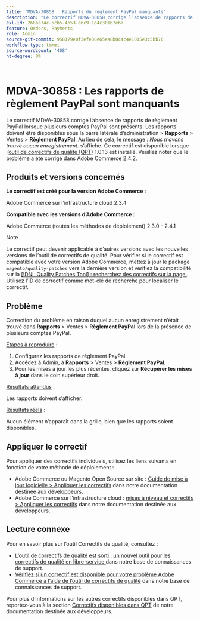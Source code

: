 ```yaml
---
title: 'MDVA-30858 : Rapports du règlement PayPal manquants'
description: "Le correctif MDVA-30858 corrige l’absence de rapports de règlement PayPal lorsque plusieurs comptes PayPal sont présents. Les rapports doivent être disponibles sous Admin sidebar &gt; **Reports** &gt; Sales &gt; **PayPal Agreement**. Au lieu de cela, le message : *Nous n'avons trouvé aucun enregistrement.* s’affiche. Ce correctif est disponible lorsque l’[outil de correctifs de qualité (QPT)](/help/announcements/adobe-commerce-announcements/magento-quality-patches-released-new-tool-to-self-serve-quality-patches.md) 1.0.13 est installé. Veuillez noter que le problème a été corrigé dans Adobe Commerce 2.4.2."
exl-id: 268aa74c-5cb5-4653-a6c9-1d4c30167e6a
feature: Orders, Payments
role: Admin
source-git-commit: 958179e0f3efe08e65ea8b0c4c4e1015e3c5bb76
workflow-type: tm+mt
source-wordcount: '408'
ht-degree: 0%

---
```


# MDVA-30858 : Les rapports de règlement PayPal sont manquants

Le correctif MDVA-30858 corrige l’absence de rapports de règlement PayPal lorsque plusieurs comptes PayPal sont présents. Les rapports doivent être disponibles sous la barre latérale d’administration > **Rapports** > Ventes > **Règlement PayPal**. Au lieu de cela, le message : *Nous n&#39;avons trouvé aucun enregistrement.* s’affiche. Ce correctif est disponible lorsque l’[outil de correctifs de qualité (QPT)](/help/announcements/adobe-commerce-announcements/magento-quality-patches-released-new-tool-to-self-serve-quality-patches.md) 1.0.13 est installé. Veuillez noter que le problème a été corrigé dans Adobe Commerce 2.4.2.

## Produits et versions concernés

**Le correctif est créé pour la version Adobe Commerce :**

Adobe Commerce sur l’infrastructure cloud 2.3.4

**Compatible avec les versions d’Adobe Commerce :**

Adobe Commerce (toutes les méthodes de déploiement) 2.3.0 - 2.4.1

>[!NOTE]
>
>Le correctif peut devenir applicable à d’autres versions avec les nouvelles versions de l’outil de correctifs de qualité. Pour vérifier si le correctif est compatible avec votre version Adobe Commerce, mettez à jour le package `magento/quality-patches` vers la dernière version et vérifiez la compatibilité sur la [[!DNL Quality Patches Tool] : recherchez des correctifs sur la page ](https://devdocs.magento.com/quality-patches/tool.html#patch-grid). Utilisez l’ID de correctif comme mot-clé de recherche pour localiser le correctif.

## Problème

Correction du problème en raison duquel aucun enregistrement n’était trouvé dans **Rapports** > Ventes > **Règlement PayPal** lors de la présence de plusieurs comptes PayPal.

<u>Étapes à reproduire</u> :

1. Configurez les rapports de règlement PayPal.
1. Accédez à Admin, à **Rapports** > Ventes > **Règlement PayPal**.
1. Pour les mises à jour les plus récentes, cliquez sur **Récupérer les mises à jour** dans le coin supérieur droit.

<u>Résultats attendus</u> :

Les rapports doivent s’afficher.

<u>Résultats réels</u> :

Aucun élément n’apparaît dans la grille, bien que les rapports soient disponibles.

## Appliquer le correctif

Pour appliquer des correctifs individuels, utilisez les liens suivants en fonction de votre méthode de déploiement :

* Adobe Commerce ou Magento Open Source sur site : [Guide de mise à jour logicielle > Appliquer les correctifs](https://devdocs.magento.com/guides/v2.4/comp-mgr/patching/mqp.html) dans notre documentation destinée aux développeurs.
* Adobe Commerce sur l’infrastructure cloud : [mises à niveau et correctifs > Appliquer les correctifs](https://devdocs.magento.com/cloud/project/project-patch.html) dans notre documentation destinée aux développeurs.

## Lecture connexe

Pour en savoir plus sur l’outil Correctifs de qualité, consultez :

* [ L’outil de correctifs de qualité est sorti : un nouvel outil pour les correctifs de qualité en libre-service ](/help/announcements/adobe-commerce-announcements/magento-quality-patches-released-new-tool-to-self-serve-quality-patches.md) dans notre base de connaissances de support.
* [Vérifiez si un correctif est disponible pour votre problème Adobe Commerce à l’aide de l’outil de correctifs de qualité](/help/support-tools/patches-available-in-qpt-tool/check-patch-for-magento-issue-with-magento-quality-patches.md) dans notre base de connaissances de support.

Pour plus d’informations sur les autres correctifs disponibles dans QPT, reportez-vous à la section [Correctifs disponibles dans QPT](https://devdocs.magento.com/quality-patches/tool.html#patch-grid) de notre documentation destinée aux développeurs.
